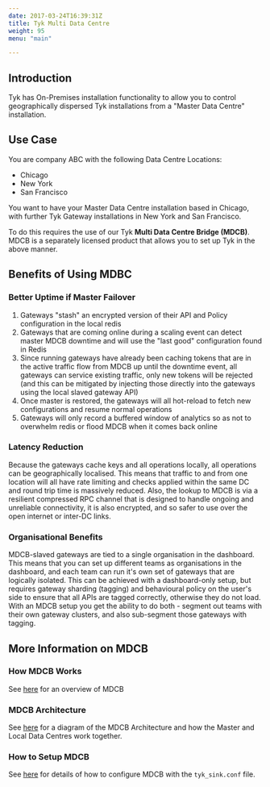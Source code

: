 ```yaml
---
date: 2017-03-24T16:39:31Z
title: Tyk Multi Data Centre
weight: 95
menu: "main"

---
```


## <a name="introduction"></a>Introduction
Tyk has On-Premises installation functionality to allow you to control geographically dispersed Tyk installations from a "Master Data Centre" installation.

## <a name="use-case"></a>Use Case 

You are company ABC with the following Data Centre Locations:

* Chicago
* New York
* San Francisco

You want to have your Master Data Centre installation based in Chicago, with further Tyk Gateway installations in New York and San Francisco.

To do this requires the use of our Tyk **Multi Data Centre Bridge (MDCB)**. MDCB is a separately licensed product that allows you to set up Tyk in the above manner.

## <a name="benefits"></a>Benefits of Using MDBC

### Better Uptime if Master Failover

1. Gateways "stash" an encrypted version of their API and Policy configuration in the local redis
2. Gateways that are coming online during a scaling event can detect master MDCB downtime and will use the "last good" configuration found in Redis
3. Since running gateways have already been caching tokens that are in the active traffic flow from MDCB up until the downtime event, all gateways can service existing traffic, only new tokens will be rejected (and this can be mitigated by injecting those directly into the gateways using the local slaved gateway API)
4. Once master is restored, the gateways will all hot-reload to fetch new configurations and resume normal operations
5. Gateways will only record a buffered window of analytics so as not to overwhelm redis or flood MDCB when it comes back online

### Latency Reduction

Because the gateways cache keys and all operations locally, all operations can be geographically localised. This means that traffic to and from one location will all have rate limiting and checks applied within the same DC and round trip time is massively reduced.
Also, the lookup to MDCB is via a resilient compressed RPC channel that is designed to handle ongoing and unreliable connectivity, it is also encrypted, and so safer to use over the open internet or inter-DC links.

### Organisational Benefits

MDCB-slaved gateways are tied to a single organisation in the dashboard. This means that you can set up different teams as organisations in the dashboard, and each team can run it's own set of gateways that are logically isolated.
This can be achieved with a dashboard-only setup, but requires gateway sharding (tagging) and behavioural policy on the user's side to ensure that all APIs are tagged correctly, otherwise they do not load.
With an MDCB setup you get the ability to do both - segment out teams with their own gateway clusters, and also sub-segment those gateways with tagging.

## <a name="more-mdsb-info"></a>More Information on MDCB

### How MDCB Works

See [here](https://tyk.io/docs/manage-multiple-environments/with-on-premise/multi-data-center-bridge/#how-tyk-mdcb-works) for an overview of MDCB

### MDCB Architecture
See [here](https://tyk.io/docs/manage-multiple-environments/with-on-premise/multi-data-center-bridge/#logical-architecture) for a diagram of the MDCB Architecture and how the Master and Local Data Centres work together.

### How to Setup MDCB

See [here](https://tyk.io/docs/manage-multiple-environments/with-on-premise/multi-data-center-bridge/mdcb-setup/) for details of how to configure MDCB with the `tyk_sink.conf` file.




